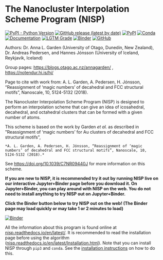 # The Nanocluster Interpolation Scheme Program (NISP)

[![PyPI - Python Version](https://img.shields.io/pypi/pyversions/NISP)](https://docs.python.org/3/)
[![GitHub release (latest by date)](https://img.shields.io/github/v/release/GardenGroupUO/NISP)](https://github.com/GardenGroupUO/NISP)
[![PyPI](https://img.shields.io/pypi/v/NISP)](https://pypi.org/project/NISP/)
[![Conda](https://img.shields.io/conda/v/gardengroupuo/nisp)](https://anaconda.org/GardenGroupUO/nisp)
[![Documentation](https://img.shields.io/badge/Docs-click%20here-brightgreen)](https://nisp.readthedocs.io/en/latest/)
[![LGTM Grade](https://img.shields.io/lgtm/grade/python/github/GardenGroupUO/NISP)](https://lgtm.com/projects/g/GardenGroupUO/NISP/context:python)
[![Binder](https://mybinder.org/badge_logo.svg)](https://mybinder.org/v2/gh/GardenGroupUO/NISP/main?urlpath=lab)
[![GitHub](https://img.shields.io/github/license/GardenGroupUO/NISP)](https://www.gnu.org/licenses/agpl-3.0.en.html)

Authors: Dr. Anna L. Garden (University of Otago, Dunedin, New Zealand), Dr. Andreas Pedersen, and  Hannes Jónsson (University of Iceland, Reykjavík, Iceland)

Group pages: https://blogs.otago.ac.nz/annagarden/ , https://notendur.hi.is/hj/

Page to cite with work from: A. L. Garden, A. Pedersen, H. Jónsson, “Reassignment of ‘magic numbers’ of decahedral and FCC structural motifs”, Nanoscale, 10, 5124-5132 (2018).

The Nanocluster Interpolation Scheme Program (NISP) is designed to perform an interpolation scheme that can give an idea of icosahedral, decahedral, and octahedral clusters that can be formed with a given number of atoms. 

This scheme is based on the work by Garden *et al.* as described in "Reassignment of ‘magic numbers’ for Au clusters of decahedral and FCC structural motifs", 

	*A. L. Garden, A. Pedersen, H. Jónsson, “Reassignment of ‘magic numbers’ of decahedral and FCC structural motifs”, Nanoscale, 10, 5124-5132 (2018).*

See https://doi.org/10.1039/C7NR09440J for more information on this scheme.

**If you are new to NISP, it is recommended try it out by running NISP live on our interactive Jupyter+Binder page before you download it. On Jupyter+Binder, you can play around with NISP on the web. You do not need to install anything to try NISP out on Jupyter+Binder.** 

**Click the Binder button below to try NISP out on the web! (The Binder page may load quickly or may take 1 or 2 minutes to load)**

[![Binder](https://mybinder.org/badge_logo.svg)](https://mybinder.org/v2/gh/GardenGroupUO/NISP/main?urlpath=lab)

All the information about this program is found online at [nisp.readthedocs.io/en/latest/](https://nisp.readthedocs.io/en/latest/). It is recommended to read the installation page before using the algorithm ([nisp.readthedocs.io/en/latest/Installation.html](https://nisp.readthedocs.io/en/latest/Installation.html)). Note that you can install NISP through ``pip3`` and ``conda``. See the [installation instructions](https://nisp.readthedocs.io/en/latest/Installation.html) on how to do this. 